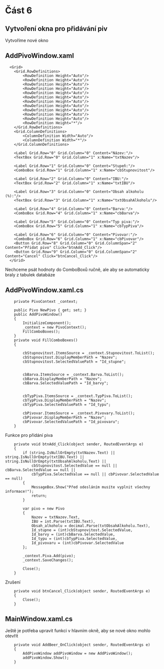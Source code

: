 # Část 6
## Vytvoření okna pro přidávání piv
Vytvoříme nové okno
## AddPivoWindow.xaml

      <Grid>
        <Grid.RowDefinitions>
            <RowDefinition Height="Auto"/>
            <RowDefinition Height="Auto"/>
            <RowDefinition Height="Auto"/>
            <RowDefinition Height="Auto"/>
            <RowDefinition Height="Auto"/>
            <RowDefinition Height="Auto"/>
            <RowDefinition Height="Auto"/>
            <RowDefinition Height="Auto"/>
            <RowDefinition Height="Auto"/>
            <RowDefinition Height="Auto"/>
            <RowDefinition Height="Auto"/>
            <RowDefinition Height="*"/>
        </Grid.RowDefinitions>
        <Grid.ColumnDefinitions>
            <ColumnDefinition Width="Auto"/>
            <ColumnDefinition Width="*"/>
        </Grid.ColumnDefinitions>

        <Label Grid.Row="0" Grid.Column="0" Content="Název:"/>
        <TextBox Grid.Row="0" Grid.Column="1" x:Name="txtNazev"/>

        <Label Grid.Row="1" Grid.Column="0" Content="Stupeň:"/>
        <ComboBox Grid.Row="1" Grid.Column="1" x:Name="cbStupnovitost"/>

        <Label Grid.Row="2" Grid.Column="0" Content="IBU:"/>
        <TextBox Grid.Row="2" Grid.Column="1" x:Name="txtIBU"/>

        <Label Grid.Row="3" Grid.Column="0" Content="Obsah alkoholu (%):"/>
        <TextBox Grid.Row="3" Grid.Column="1" x:Name="txtObsahAlkoholu"/>

        <Label Grid.Row="4" Grid.Column="0" Content="Barva:"/>
        <ComboBox Grid.Row="4" Grid.Column="1" x:Name="cbBarva"/>

        <Label Grid.Row="5" Grid.Column="0" Content="Typ piva:"/>
        <ComboBox Grid.Row="5" Grid.Column="1" x:Name="cbTypPiva"/>

        <Label Grid.Row="6" Grid.Column="0" Content="Pivovar:"/>
        <ComboBox Grid.Row="6" Grid.Column="1" x:Name="cbPivovar"/>
        <Button Grid.Row="8" Grid.Column="0" Grid.ColumnSpan="2" Content="Přidat pivo" Click="btnAdd_Click"/>
        <Button Grid.Row="9" Grid.Column="0" Grid.ColumnSpan="2" Content="Cancel" Click="btnCancel_Click"/>
      </Grid>


Nechceme psát hodnoty do ComboBoxů ručně, ale aby se automaticky braly z tabulek databáze

## AddPivoWindow.xaml.cs

        private PivoContext _context;

        public Pivo NewPivo { get; set; }
        public AddPivoWindow()
        {
            InitializeComponent();
            _context = new PivoContext();
            FillComboBoxes();
        }
        private void FillComboBoxes()
        {

            cbStupnovitost.ItemsSource = _context.Stupnovitost.ToList();
            cbStupnovitost.DisplayMemberPath = "Nazev";
            cbStupnovitost.SelectedValuePath = "Id_stupne";


            cbBarva.ItemsSource = _context.Barva.ToList();
            cbBarva.DisplayMemberPath = "Nazev";
            cbBarva.SelectedValuePath = "Id_barvy";


            cbTypPiva.ItemsSource = _context.TypPiva.ToList();
            cbTypPiva.DisplayMemberPath = "Nazev";
            cbTypPiva.SelectedValuePath = "Id_typu";

            cbPivovar.ItemsSource = _context.Pivovary.ToList();
            cbPivovar.DisplayMemberPath = "Nazev";
            cbPivovar.SelectedValuePath = "Id_pivovaru";
        }
        
Funkce pro přidání piva

        private void btnAdd_Click(object sender, RoutedEventArgs e)
        {
            if (string.IsNullOrEmpty(txtNazev.Text) || string.IsNullOrEmpty(txtIBU.Text) || string.IsNullOrEmpty(txtObsahAlkoholu.Text) ||
                cbStupnovitost.SelectedValue == null || cbBarva.SelectedValue == null || 
                cbTypPiva.SelectedValue == null || cbPivovar.SelectedValue == null)
            {
                MessageBox.Show("Před odesláním musíte vyplnit všechny informace!");
                return;
            }

            var pivo = new Pivo
            {
                Nazev = txtNazev.Text,
                IBU = int.Parse(txtIBU.Text),
                Obsah_alkoholu = decimal.Parse(txtObsahAlkoholu.Text),
                Id_stupne = (int)cbStupnovitost.SelectedValue,
                Id_barvy = (int)cbBarva.SelectedValue,
                Id_typu = (int)cbTypPiva.SelectedValue,
                Id_pivovaru = (int)cbPivovar.SelectedValue
            };

            _context.Piva.Add(pivo);
            _context.SaveChanges();

            Close();
        }

Zrušení

        private void btnCancel_Click(object sender, RoutedEventArgs e)
        {
            Close();
        }

## MainWindow.xaml.cs
Ještě je potřeba upravit funkci v hlavním okně, aby se nové okno mohlo otevřít

        private void AddBeer_OnClick(object sender, RoutedEventArgs e)
        {
            AddPivoWindow addPivoWindow = new AddPivoWindow();
            addPivoWindow.Show();
        }

